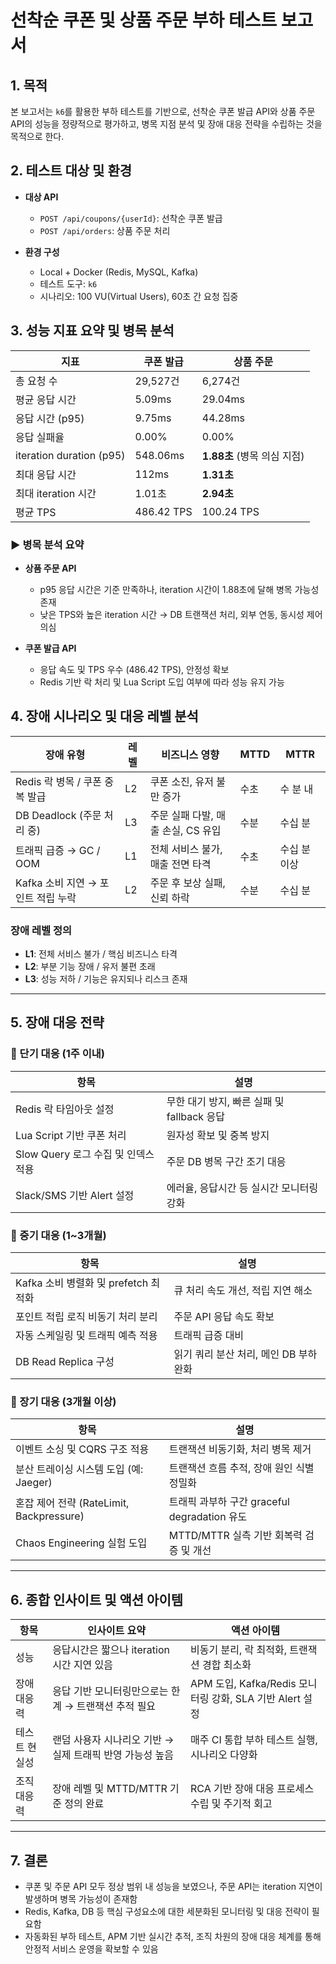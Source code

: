 # 선착순 쿠폰 및 상품 주문 부하 테스트 보고서

## 1. 목적
본 보고서는 `k6`를 활용한 부하 테스트를 기반으로, 선착순 쿠폰 발급 API와 상품 주문 API의 성능을 정량적으로 평가하고, 병목 지점 분석 및 장애 대응 전략을 수립하는 것을 목적으로 한다.

## 2. 테스트 대상 및 환경

- **대상 API**
    - `POST /api/coupons/{userId}`: 선착순 쿠폰 발급
    - `POST /api/orders`: 상품 주문 처리

- **환경 구성**
    - Local + Docker (Redis, MySQL, Kafka)
    - 테스트 도구: `k6`
    - 시나리오: 100 VU(Virtual Users), 60초 간 요청 집중

## 3. 성능 지표 요약 및 병목 분석

| 지표                | 쿠폰 발급         | 상품 주문               |
|-------------------|------------------|----------------------|
| 총 요청 수            | 29,527건          | 6,274건                |
| 평균 응답 시간        | 5.09ms           | 29.04ms               |
| 응답 시간 (p95)      | 9.75ms            | 44.28ms               |
| 응답 실패율          | 0.00%             | 0.00%                 |
| iteration duration (p95) | 548.06ms       | **1.88초** (병목 의심 지점) |
| 최대 응답 시간        | 112ms             | **1.31초**            |
| 최대 iteration 시간   | 1.01초           | **2.94초**            |
| 평균 TPS            | 486.42 TPS       | 100.24 TPS           |

### ▶ 병목 분석 요약

- **상품 주문 API**
    - p95 응답 시간은 기준 만족하나, iteration 시간이 1.88초에 달해 병목 가능성 존재
    - 낮은 TPS와 높은 iteration 시간 → DB 트랜잭션 처리, 외부 연동, 동시성 제어 의심

- **쿠폰 발급 API**
    - 응답 속도 및 TPS 우수 (486.42 TPS), 안정성 확보
    - Redis 기반 락 처리 및 Lua Script 도입 여부에 따라 성능 유지 가능

## 4. 장애 시나리오 및 대응 레벨 분석

| 장애 유형                           | 레벨 | 비즈니스 영향                    | MTTD | MTTR      |
|----------------------------------|------|-------------------------------|------|-----------|
| Redis 락 병목 / 쿠폰 중복 발급           | L2   | 쿠폰 소진, 유저 불만 증가             | 수초  | 수 분 내     |
| DB Deadlock (주문 처리 중)             | L3   | 주문 실패 다발, 매출 손실, CS 유입      | 수분  | 수십 분      |
| 트래픽 급증 → GC / OOM                | L1   | 전체 서비스 불가, 매출 전면 타격        | 수초  | 수십 분 이상 |
| Kafka 소비 지연 → 포인트 적립 누락       | L2   | 주문 후 보상 실패, 신뢰 하락             | 수분  | 수십 분      |

### 장애 레벨 정의
- **L1**: 전체 서비스 불가 / 핵심 비즈니스 타격
- **L2**: 부분 기능 장애 / 유저 불편 초래
- **L3**: 성능 저하 / 기능은 유지되나 리스크 존재

---

## 5. 장애 대응 전략

### 🔹 단기 대응 (1주 이내)

| 항목                              | 설명                             |
|----------------------------------|----------------------------------|
| Redis 락 타임아웃 설정              | 무한 대기 방지, 빠른 실패 및 fallback 응답 |
| Lua Script 기반 쿠폰 처리           | 원자성 확보 및 중복 방지                     |
| Slow Query 로그 수집 및 인덱스 적용 | 주문 DB 병목 구간 조기 대응                 |
| Slack/SMS 기반 Alert 설정         | 에러율, 응답시간 등 실시간 모니터링 강화     |

### 🔸 중기 대응 (1~3개월)

| 항목                            | 설명                             |
|--------------------------------|----------------------------------|
| Kafka 소비 병렬화 및 prefetch 최적화 | 큐 처리 속도 개선, 적립 지연 해소             |
| 포인트 적립 로직 비동기 처리 분리    | 주문 API 응답 속도 확보                    |
| 자동 스케일링 및 트래픽 예측 적용    | 트래픽 급증 대비                         |
| DB Read Replica 구성             | 읽기 쿼리 분산 처리, 메인 DB 부하 완화       |

### 🔺 장기 대응 (3개월 이상)

| 항목                               | 설명                                      |
|----------------------------------|-------------------------------------------|
| 이벤트 소싱 및 CQRS 구조 적용          | 트랜잭션 비동기화, 처리 병목 제거                 |
| 분산 트레이싱 시스템 도입 (예: Jaeger) | 트랜잭션 흐름 추적, 장애 원인 식별 정밀화           |
| 혼잡 제어 전략 (RateLimit, Backpressure) | 트래픽 과부하 구간 graceful degradation 유도 |
| Chaos Engineering 실험 도입        | MTTD/MTTR 실측 기반 회복력 검증 및 개선         |

---

## 6. 종합 인사이트 및 액션 아이템

| 항목       | 인사이트 요약                                  | 액션 아이템                                             |
|------------|-----------------------------------------------|------------------------------------------------------|
| 성능       | 응답시간은 짧으나 iteration 시간 지연 있음             | 비동기 분리, 락 최적화, 트랜잭션 경합 최소화                     |
| 장애 대응력 | 응답 기반 모니터링만으로는 한계 → 트랜잭션 추적 필요      | APM 도입, Kafka/Redis 모니터링 강화, SLA 기반 Alert 설정 |
| 테스트 현실성 | 랜덤 사용자 시나리오 기반 → 실제 트래픽 반영 가능성 높음 | 매주 CI 통합 부하 테스트 실행, 시나리오 다양화                  |
| 조직 대응력 | 장애 레벨 및 MTTD/MTTR 기준 정의 완료             | RCA 기반 장애 대응 프로세스 수립 및 주기적 회고                     |

---

## 7. 결론

- 쿠폰 및 주문 API 모두 정상 범위 내 성능을 보였으나, 주문 API는 iteration 지연이 발생하며 병목 가능성이 존재함
- Redis, Kafka, DB 등 핵심 구성요소에 대한 세분화된 모니터링 및 대응 전략이 필요함
- 자동화된 부하 테스트, APM 기반 실시간 추적, 조직 차원의 장애 대응 체계를 통해 안정적 서비스 운영을 확보할 수 있음
